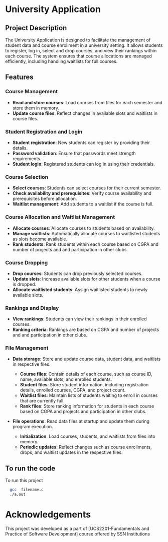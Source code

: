 # University Application



## Project Description

The University Application is designed to facilitate the management of student data and course enrollment in a university setting. It allows students to register, log in, select and drop courses, and view their rankings within each course. The system ensures that course allocations are managed efficiently, including handling waitlists for full courses.

## Features

### Course Management
- **Read and store courses**: Load courses from files for each semester and store them in memory.
- **Update course files**: Reflect changes in available slots and waitlists in course files.

### Student Registration and Login
- **Student registration**: New students can register by providing their details.
- **Password validation**: Ensure that passwords meet strength requirements.
- **Student login**: Registered students can log in using their credentials.

### Course Selection
- **Select courses**: Students can select courses for their current semester.
- **Check availability and prerequisites**: Verify course availability and prerequisites before allocation.
- **Waitlist management**: Add students to a waitlist if the course is full.

### Course Allocation and Waitlist Management
- **Allocate courses**: Allocate courses to students based on availability.
- **Manage waitlists**: Automatically allocate courses to waitlisted students as slots become available.
- **Rank students**: Rank students within each course based on CGPA and number of projects and and participation in other clubs.

### Course Dropping
- **Drop courses**: Students can drop previously selected courses.
- **Update slots**: Increase available slots for other students when a course is dropped.
- **Allocate waitlisted students**: Assign waitlisted students to newly available slots.

### Rankings and Display
- **View rankings**: Students can view their rankings in their enrolled courses.
- **Ranking criteria**: Rankings are based on CGPA and number of projects and and participation in other clubs.

### File Management
- **Data storage**: Store and update course data, student data, and waitlists in respective files.
  - **Course files**: Contain details of each course, such as course ID, name, available slots, and enrolled students.
  - **Student files**: Store student information, including registration details, enrolled courses, CGPA, and project count.
  - **Waitlist files**: Maintain lists of students waiting to enroll in courses that are currently full.
  - **Rank files**: Store ranking information for students in each course based on CGPA and projects and participation in other clubs. 

- **File operations**: Read data files at startup and update them during program execution.
  - **Initialization**: Load courses, students, and waitlists from files into memory.
  - **Periodic updates**: Reflect changes such as course enrollments, drops, and waitlist updates in the respective files.




## To run the code

To run this project 

```bash
  gcc  filename.c
  ./a.out
```
# Acknowledgements

This project was developed as a part of [UCS2201-Fundamentals and Practice of Software Development] course offered by SSN Institutions
